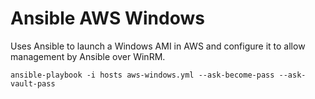 Ansible AWS Windows
===================

Uses Ansible to launch a Windows AMI in AWS and configure it to allow
management by Ansible over WinRM.

```
ansible-playbook -i hosts aws-windows.yml --ask-become-pass --ask-vault-pass
```
